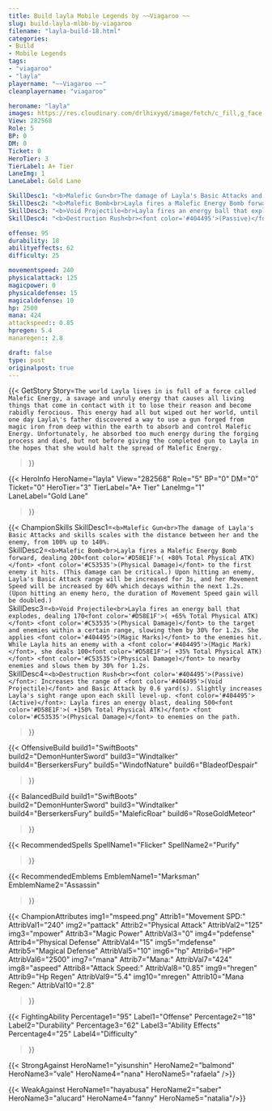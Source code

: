 ```yaml
---
title: Build layla Mobile Legends by ~~Viagaroo ~~
slug: build-layla-mlbb-by-viagaroo
filename: "layla-build-18.html"
categories: 
- Build 
- Mobile Legends
tags: 
- "viagaroo"
- "layla"
playername: "~~Viagaroo ~~"
cleanplayername: "viagaroo"

heroname: "layla"
images: https://res.cloudinary.com/drlhixyyd/image/fetch/c_fill,g_face,f_auto/https://cdn2-build.mobagenie.my.id/p/images/banner/full/layla.jpg
View: 282568 
Role: 5 
BP: 0
DM: 0 
Ticket: 0 
HeroTier: 3 
TierLabel: A+ Tier 
LaneImg: 1
LaneLabel: Gold Lane 

SkillDesc1: "<b>Malefic Gun<br>The damage of Layla's Basic Attacks and skills scales with the distance between her and the enemy, from 100% up to 140%."   
SkillDesc2: "<b>Malefic Bomb<br>Layla fires a Malefic Energy Bomb forward, dealing 200<font color='#D58E1F'>( +80% Total Physical ATK)</font> <font color='#C53535'>(Physical Damage)</font> to the first enemy it hits. (This damage can be critical.) Upon hitting an enemy, Layla's Basic Attack range will be increased for 3s, and her Movement Speed will be increased by 60% which decays within the next 1.2s. (Upon hitting an enemy hero, the duration of Movement Speed gain will be doubled.)"   
SkillDesc3: "<b>Void Projectile<br>Layla fires an energy ball that explodes, dealing 170<font color='#D58E1F'>( +65% Total Physical ATK)</font> <font color='#C53535'>(Physical Damage)</font> to the target and enemies within a certain range, slowing them by 30% for 1.2s. She applies <font color='#404495'>(Magic Marks)</font> to the enemies hit. While Layla hits an enemy with a <font color='#404495'>(Magic Mark)</font>, she deals 100<font color='#D58E1F'>( +35% Total Physical ATK)</font> <font color='#C53535'>(Physical Damage)</font> to nearby enemies and slows them by 30% for 1.2s."   
SkillDesc4: "<b>Destruction Rush<br><font color='#404495'>(Passive)</font>: Increases the range of <font color='#404495'>(Void Projectile)</font> and Basic Attack by 0.6 yard(s). Slightly increases Layla's sight range upon each skill level-up. <font color='#404495'>(Active)</font>: Layla fires an energy blast, dealing 500<font color='#D58E1F'>( +150% Total Physical ATK)</font> <font color='#C53535'>(Physical Damage)</font> to enemies on the path."  

offense: 95 
durability: 18 
abilityeffects: 62 
difficulty: 25 

movementspeed: 240
physicalattack: 125
magicpower: 0
physicaldefense: 15
magicaldefense: 10
hp: 2500
mana: 424
attackspeed:: 0.85
hpregen: 5.4
manaregen:: 2.8

draft: false
type: post
originalpost: true
---
```



{{< GetStory 
Story=` The world Layla lives in is full of a force called Malefic Energy, a savage and unruly energy that causes all living things that come in contact with it to lose their reason and become rabidly ferocious. This energy had all but wiped out her world, until one day Layla\'s father discovered a way to use a gun forged from magic iron from deep within the earth to absorb and control Malefic Energy. Unfortunately, he absorbed too much energy during the forging process and died, but not before giving the completed gun to Layla in the hopes that she would halt the spread of Malefic Energy. ` 
>}}

{{< HeroInfo 
HeroName="layla" 
View="282568" 
Role="5" 
BP="0" 
DM="0" 
Ticket="0" 
HeroTier="3" 
TierLabel="A+ Tier" 
LaneImg="1" 
LaneLabel="Gold Lane" 
>}}
 
{{< ChampionSkills 
SkillDesc1=`<b>Malefic Gun<br>The damage of Layla's Basic Attacks and skills scales with the distance between her and the enemy, from 100% up to 140%.`   
SkillDesc2=`<b>Malefic Bomb<br>Layla fires a Malefic Energy Bomb forward, dealing 200<font color='#D58E1F'>( +80% Total Physical ATK)</font> <font color='#C53535'>(Physical Damage)</font> to the first enemy it hits. (This damage can be critical.) Upon hitting an enemy, Layla's Basic Attack range will be increased for 3s, and her Movement Speed will be increased by 60% which decays within the next 1.2s. (Upon hitting an enemy hero, the duration of Movement Speed gain will be doubled.)`   
SkillDesc3=`<b>Void Projectile<br>Layla fires an energy ball that explodes, dealing 170<font color='#D58E1F'>( +65% Total Physical ATK)</font> <font color='#C53535'>(Physical Damage)</font> to the target and enemies within a certain range, slowing them by 30% for 1.2s. She applies <font color='#404495'>(Magic Marks)</font> to the enemies hit. While Layla hits an enemy with a <font color='#404495'>(Magic Mark)</font>, she deals 100<font color='#D58E1F'>( +35% Total Physical ATK)</font> <font color='#C53535'>(Physical Damage)</font> to nearby enemies and slows them by 30% for 1.2s.`   
SkillDesc4=`<b>Destruction Rush<br><font color='#404495'>(Passive)</font>: Increases the range of <font color='#404495'>(Void Projectile)</font> and Basic Attack by 0.6 yard(s). Slightly increases Layla's sight range upon each skill level-up. <font color='#404495'>(Active)</font>: Layla fires an energy blast, dealing 500<font color='#D58E1F'>( +150% Total Physical ATK)</font> <font color='#C53535'>(Physical Damage)</font> to enemies on the path.`   
>}}

{{< OffensiveBuild 
build1="SwiftBoots"  
build2="DemonHunterSword" 
build3="Windtalker" 
build4="BerserkersFury" 
build5="WindofNature" 
build6="BladeofDespair" 
>}} 

{{< BalancedBuild 
build1="SwiftBoots"  
build2="DemonHunterSword" 
build3="Windtalker" 
build4="BerserkersFury" 
build5="MaleficRoar" 
build6="RoseGoldMeteor" 
>}}


{{< RecommendedSpells 
SpellName1="Flicker" 
SpellName2="Purify" 
>}}  

{{< RecommendedEmblems 
EmblemName1="Marksman" 
EmblemName2="Assassin" 
>}}   


{{< ChampionAttributes
img1="mspeed.png" Attrib1="Movement SPD:" AttribVal1="240"
img2="pattack" Attrib2="Physical Attack" AttribVal2="125"
img3="mpower" Attrib3="Magic Power" AttribVal3="0"
img4="pdefense" Attrib4="Physical Defense" AttribVal4="15"
img5="mdefense" Attrib5="Magical Defense" AttribVal5="10"
img6="hp" Attrib6="HP" AttribVal6="2500"
img7="mana" Attrib7="Mana:" AttribVal7="424"
img8="aspeed" Attrib8="Attack Speed:" AttribVal8="0.85"
img9="hregen" Attrib9="Hp Regen" AttribVal9="5.4"
img10="mregen" Attrib10="Mana Regen:" AttribVal10="2.8"
>}}


{{< FightingAbility
Percentage1="95" Label1="Offense"
Percentage2="18" Label2="Durability"
Percentage3="62" Label3="Ability Effects"
Percentage4="25" Label4="Difficulty"
 >}}

{{< StrongAgainst 
HeroName1="yisunshin"
HeroName2="balmond"
HeroName3="vale"
HeroName4="nana"
HeroName5="rafaela"
/>}}

{{< WeakAgainst
HeroName1="hayabusa"
HeroName2="saber"
HeroName3="alucard"
HeroName4="fanny"
HeroName5="natalia"/>}}
